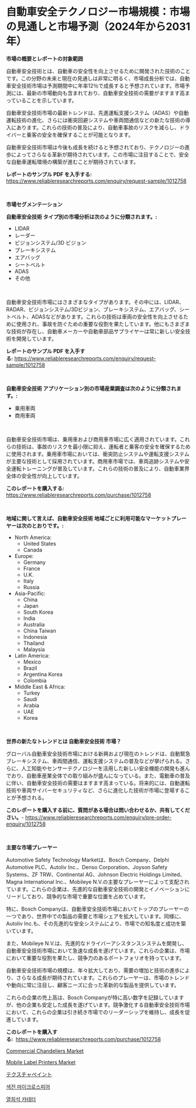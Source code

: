 <p><h1>自動車安全テクノロジー市場規模：市場の見通しと市場予測（2024年から2031年）</h1></p><p><strong>市場の概要とレポートの対象範囲</strong></p>
<p><p>自動車安全技術とは、自動車の安全性を向上させるために開発された技術のことです。この分野の未来と現在の見通しは非常に明るく、市場成長分析では、自動車安全技術市場は予測期間中に年率12％で成長すると予想されています。市場予測には、最新の市場動向も含まれており、自動車安全技術の需要がますます高まっていることを示しています。</p><p>自動車安全技術市場の最新トレンドは、先進運転支援システム（ADAS）や自動運転技術の進化、さらには衝突回避システムや車両間通信などの新たな技術の導入にあります。これらの技術の普及により、自動車事故のリスクを減らし、ドライバーと乗客の安全を確保することが可能となります。</p><p>自動車安全技術市場は今後も成長を続けると予想されており、テクノロジーの進歩によってさらなる革新が期待されています。この市場に注目することで、安全な自動車運転環境の構築が進むことが期待されています。</p></p>
<p><strong>レポートのサンプル PDF を入手する:</strong> <a href="https://www.reliableresearchreports.com/enquiry/request-sample/1012758">https://www.reliableresearchreports.com/enquiry/request-sample/1012758</a></p>
<p>&nbsp;</p>
<p><strong>市場セグメンテーション</strong></p>
<p><strong>自動車安全技術 タイプ別の市場分析は次のように分類されます。:</strong></p>
<p><ul><li>LIDAR</li><li>レーダー</li><li>ビジョンシステム/3D ビジョン</li><li>ブレーキシステム</li><li>エアバッグ</li><li>シートベルト</li><li>ADAS</li><li>その他</li></ul></p>
<p>&nbsp;</p>
<p><p>自動車安全技術市場にはさまざまなタイプがあります。その中には、LIDAR、RADAR、ビジョンシステム/3Dビジョン、ブレーキシステム、エアバッグ、シートベルト、ADASなどがあります。これらの技術は車両の安全性を向上させるために使用され、事故を防ぐための重要な役割を果たしています。他にもさまざまな技術が存在し、自動車メーカーや自動車部品サプライヤーは常に新しい安全技術を開発しています。</p></p>
<p><strong>レポートのサンプル PDF を入手する:</strong>&nbsp;<a href="https://www.reliableresearchreports.com/enquiry/request-sample/1012758">https://www.reliableresearchreports.com/enquiry/request-sample/1012758</a></p>
<p>&nbsp;</p>
<p><strong> 自動車安全技術 アプリケーション別の市場産業調査は次のように分類されます。:</strong></p>
<p><ul><li>乗用車両</li><li>商用車両</li></ul></p>
<p>&nbsp;</p>
<p><p>自動車安全技術市場は、乗用車および商用車市場に広く適用されています。これらの技術は、事故のリスクを最小限に抑え、運転者と乗客の安全を確保するために使用されます。乗用車市場においては、衝突防止システムや運転支援システムが主要な技術として採用されています。商用車市場では、車両追跡システムや安全運転トレーニングが普及しています。これらの技術の普及により、自動車業界全体の安全性が向上しています。</p></p>
<p><strong>このレポートを購入する:</strong>&nbsp; <a href="https://www.reliableresearchreports.com/purchase/1012758">https://www.reliableresearchreports.com/purchase/1012758</a></p>
<p>&nbsp;</p>
<p><strong>地域に関して言えば、自動車安全技術 地域ごとに利用可能なマーケットプレーヤーは次のとおりです。:</strong></p>
<p><ul>
    <li>
        North America:
        <ul>
            <li>United States</li>
            <li>Canada</li>
        </ul>
    </li>
    <li>
        Europe:
        <ul>
            <li>Germany</li>
            <li>France</li>
            <li>U.K.</li>
            <li>Italy</li>
            <li>Russia</li>
        </ul>
    </li>
    <li>
        Asia-Pacific:
        <ul>
            <li>China</li>
            <li>Japan</li>
            <li>South Korea</li>
            <li>India</li>
            <li>Australia</li>
            <li>China Taiwan</li>
            <li>Indonesia</li>
            <li>Thailand</li>
            <li>Malaysia</li>
        </ul>
    </li>
    <li>
        Latin America:
        <ul>
            <li>Mexico</li>
            <li>Brazil</li>
            <li>Argentina Korea</li>
            <li>Colombia</li>
        </ul>
    </li>
    <li>
        Middle East & Africa:
        <ul>
            <li>Turkey</li>
            <li>Saudi</li>
            <li>Arabia</li>
            <li>UAE</li>
            <li>Korea</li>
        </ul>
    </li>
    </ul></p>
<p>&nbsp;</p>
<p><strong>世界の新たなトレンドとは 自動車安全技術 市場？</strong></p>
<p><p>グローバル自動車安全技術市場における新興および現在のトレンドは、自動緊急ブレーキシステム、車両間通信、運転支援システムの普及などが挙げられる。さらに、人工知能やセンサーテクノロジーを活用した新しい安全機能の開発も進んでおり、自動車産業全体での取り組みが盛んになっている。また、電動車の普及に伴い、自動車安全技術の需要はますます高まっている。将来的には、自動運転技術や車両サイバーセキュリティなど、さらに進化した技術が市場に登場することが予想される。</p></p>
<p><strong>このレポートを購入する前に、質問がある場合は問い合わせるか、共有してください。</strong>- <a href="https://www.reliableresearchreports.com/enquiry/pre-order-enquiry/1012758">https://www.reliableresearchreports.com/enquiry/pre-order-enquiry/1012758</a></p>
<p>&nbsp;</p>
<p><strong>主要な市場プレーヤー</strong></p>
<p><p>Automotive Safety Technology Marketは、Bosch Company、Delphi Automotive PLC、Autoliv Inc.、Denso Corporation、Joyson Safety Systems、ZF TRW、Continental AG、Johnson Electric Holdings Limited、Magna International Inc.、Mobileye N.V.の主要なプレーヤーによって支配されています。これらの企業は、先進的な自動車安全技術の開発とイノベーションにリードしており、競争的な市場で重要な位置を占めています。</p><p>特に、Bosch Companyは、自動車安全技術市場においてトップのプレーヤーの一つであり、世界中での製品の需要と市場シェアを拡大しています。同様に、Autoliv Inc.も、その先進的な安全システムにより、市場での知名度と成功を築いています。</p><p>また、Mobileye N.V.は、先進的なドライバーアシスタンスシステムを開発し、自動車安全技術市場において急速な成長を遂げています。これらの企業は、市場において重要な役割を果たし、競争力のあるポートフォリオを持っています。</p><p>自動車安全技術市場の規模は、年々拡大しており、需要の増加と技術の進歩により、さらなる成長が期待されています。これらのプレーヤーは、市場のトレンドや動向に常に注目し、顧客ニーズに合った革新的な製品を提供しています。</p><p>これらの企業の売上高は、Bosch Companyが特に高い数字を記録していますが、他の企業も安定した成長を遂げています。競争激化する自動車安全技術市場において、これらの企業は引き続き市場でのリーダーシップを維持し、成長を促進しています。</p></p>
<p><strong>このレポートを購入する:</strong>&nbsp;&nbsp;<a href="https://www.reliableresearchreports.com/purchase/1012758">https://www.reliableresearchreports.com/purchase/1012758</a></p>
<p><p><a href="https://github.com/provorikovar/Market-Research-Report-List-3/blob/main/commercial-chandeliers-market.md">Commercial Chandeliers Market</a></p><p><a href="https://github.com/CliffMedina6/Market-Research-Report-List-4/blob/main/mobile-label-printers-market.md">Mobile Label Printers Market</a></p><p><a href="https://github.com/mreklxf44233/Market-Research-Report-List-1/blob/main/74129545126.md">テクスチャペイント</a></p><p><a href="https://github.com/oajzkywllm460/Market-Research-Report-List-1/blob/main/49655604699.md">색전 마이크로스피어</a></p><p><a href="https://github.com/vsr06p4p49/Market-Research-Report-List-1/blob/main/38796324700.md">열희석 카테터</a></p></p>